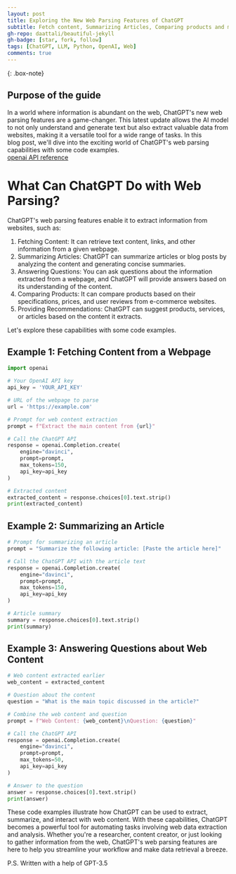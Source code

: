 ```yaml
---
layout: post
title: Exploring the New Web Parsing Features of ChatGPT
subtitle: Fetch content, Summarizing Articles, Comparing products and more
gh-repo: daattali/beautiful-jekyll
gh-badge: [star, fork, follow]
tags: [ChatGPT, LLM, Python, OpenAI, Web]
comments: true
---
```


{: .box-note}

## Purpose of the guide
In a world where information is abundant on the web, ChatGPT's new web parsing features are a game-changer. This latest update allows the AI model  
to not only understand and generate text but also extract valuable data from websites, making it a versatile tool for a wide range of tasks. In this  
blog post, we'll dive into the exciting world of ChatGPT's web parsing capabilities with some code examples.   
[openai API reference](https://platform.openai.com/docs/api-reference/introduction)  

# What Can ChatGPT Do with Web Parsing?
ChatGPT's web parsing features enable it to extract information from websites, such as:  
1. Fetching Content: It can retrieve text content, links, and other information from a given webpage.  
2. Summarizing Articles: ChatGPT can summarize articles or blog posts by analyzing the content and generating concise summaries.  
3. Answering Questions: You can ask questions about the information extracted from a webpage, and ChatGPT will provide answers based
on its understanding of the content.  
4. Comparing Products: It can compare products based on their specifications, prices, and user reviews from e-commerce websites.  
5. Providing Recommendations: ChatGPT can suggest products, services, or articles based on the content it extracts.  

Let's explore these capabilities with some code examples.  


## Example 1: Fetching Content from a Webpage
```python
import openai

# Your OpenAI API key
api_key = 'YOUR_API_KEY'

# URL of the webpage to parse
url = 'https://example.com'

# Prompt for web content extraction
prompt = f"Extract the main content from {url}"

# Call the ChatGPT API
response = openai.Completion.create(
    engine="davinci",
    prompt=prompt,
    max_tokens=150,
    api_key=api_key
)

# Extracted content
extracted_content = response.choices[0].text.strip()
print(extracted_content)
```

## Example 2: Summarizing an Article
```python
# Prompt for summarizing an article
prompt = "Summarize the following article: [Paste the article here]"

# Call the ChatGPT API with the article text
response = openai.Completion.create(
    engine="davinci",
    prompt=prompt,
    max_tokens=150,
    api_key=api_key
)

# Article summary
summary = response.choices[0].text.strip()
print(summary)
```

## Example 3: Answering Questions about Web Content
```python
# Web content extracted earlier
web_content = extracted_content

# Question about the content
question = "What is the main topic discussed in the article?"

# Combine the web content and question
prompt = f"Web Content: {web_content}\nQuestion: {question}"

# Call the ChatGPT API
response = openai.Completion.create(
    engine="davinci",
    prompt=prompt,
    max_tokens=50,
    api_key=api_key
)

# Answer to the question
answer = response.choices[0].text.strip()
print(answer)
```

These code examples illustrate how ChatGPT can be used to extract, summarize, and interact with web content. With these capabilities, 
ChatGPT becomes a powerful tool for automating tasks involving web data extraction and analysis. Whether you're a researcher, content 
creator, or just looking to gather information from the web, ChatGPT's web parsing features are here to help you streamline your workflow 
and make data retrieval a breeze.  

P.S. Written with a help of GPT-3.5
